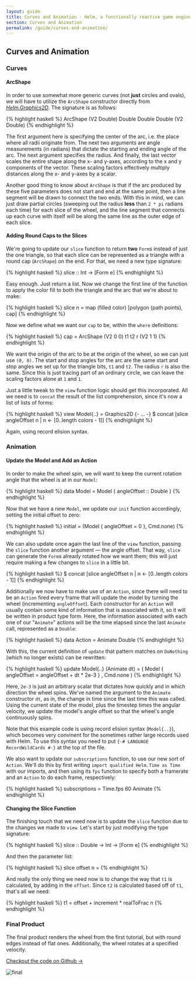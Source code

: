 ```yaml
---
layout: guide
title: Curves and Animation - Helm, a functionally reactive game engine
section: Curves and Animation
permalink: /guide/curves-and-animation/
---
```


## Curves and Animation

### Curves

#### ArcShape

In order to use somewhat more generic curves (not **just** circles and ovals),
we will have to utilize the `ArcShape` constructor directly from
[*Helm.Graphics2D*](https://hackage.haskell.org/package/helm-1.0.0/docs/Helm-Graphics2D.html#v:ArcShape).
The signature is as follows:

{% highlight haskell %}
ArcShape (V2 Double) Double Double Double (V2 Double)
{% endhighlight %}

The first argument here is specifying the center of the arc, i.e. the place
where all radii originate from. The next two arguments are angle measurements
(in radians) that dictate the starting and ending angle of the arc. The next
argument specifies the radius. And finally, the last vector scales the entire
shape along the x- and y-axes, according to the x and y components of the
vector. These scaling factors effectively multiply distances along the x- and
y-axes by a scalar.

Another good thing to know about `ArcShape` is that if the arc produced by
these five parameters does not start and end at the same point, then a line
segment will be drawn to connect the two ends. With this in mind, we can just
draw partial circles (sweeping out the radius **less** than `2 * pi` radians
each time) for each slice of the wheel, and the line segment that connects up
each curve with itself will be along the same line as the outer edge of each
slice.

#### Adding Round Caps to the Slices

We're going to update our `slice` function to return **two** `Form`s instead of
just the one triangle, so that each slice can be represented as a triangle with
a round cap (`ArcShape`) on the end. For that, we need a new type signature:

{% highlight haskell %}
slice :: Int -> [Form e]
{% endhighlight %}

Easy enough. Just return a list. Now we change the first line of the function
to apply the color fill to both the triangle and the arc that we're about to
make:

{% highlight haskell %}
slice n = map (filled color) [polygon (path points), cap]
{% endhighlight %}

Now we define what we want our `cap` to be, within the `where` definitions:

{% highlight haskell %}
cap = ArcShape (V2 0 0) t1 t2 r (V2 1 1)
{% endhighlight %}

We want the origin of the arc to be at the origin of the wheel, so we can just
use `(0, 0)`. The start and stop angles for the arc are the same start and stop
angles we set up for the triangle bits, `t1` and `t2`. The radius `r` is also
the same. Since this is just tracing part of an ordinary circle, we can leave
the scaling factors alone at `1` and `1`.

Just a little tweak to the `view` function logic should get this incorporated.
All we need is to `concat` the result of the list comprehension, since it's now
a list of lists of forms:

{% highlight haskell %}
view Model{..} = Graphics2D
  {- ... -}
  $ concat [slice angleOffset n | n &lt;- [0..length colors - 1]]
{% endhighlight %}

Again, using record elision syntax.

### Animation

#### Update the Model and Add an Action

In order to make the wheel spin, we will want to keep the current rotation
angle that the wheel is at in our `Model`:

{% highlight haskell %}
data Model = Model { angleOffset :: Double }
{% endhighlight %}

Now that we have a new `Model`, we update our `init` function accordingly,
setting the initial offset to zero:

{% highlight haskell %}
initial = (Model { angleOffset = 0 }, Cmd.none)
{% endhighlight %}

We can also update once again the last line of the `view` function, passing the
`slice` function another argument &mdash; the angle offset. That way, `slice`
can generate the `Form`s already rotated how we want them; this will just
require making a few changes to `slice` in a little bit.

{% highlight haskell %}
$ concat [slice angleOffset n | n &lt;- [0..length colors - 1]]
{% endhighlight %}

Additionally we now have to make use of an `Action`, since there will need to
be an `Action` fired every frame that will update the model by turning the
wheel (incrementing `angleOffset`). Each constructor for an `Action` will
usually contain some kind of information that is associated with it, so it will
be written in product type form. Here, the information associated with each one
of our "`Animate`" actions will be the time elapsed since the last `Animate`
call, represented as a `Double`:

{% highlight haskell %}
data Action = Animate Double
{% endhighlight %}

With this, the current definition of `update` that pattern matches on
`DoNothing` (which no longer exists) can be rewritten:

{% highlight haskell %}
update Model{..} (Animate dt) =
  ( Model { angleOffset = angleOffset + dt * 2e-3 }
  , Cmd.none
  )
{% endhighlight %}

Here, `2e-3` is just an arbitrary scalar that dictates how quickly and in which
direction the wheel spins. We've named the argument to the `Animate`
constructor `dt`, as in, the change in time since the last time this was
called. Using the current state of the model, plus the timestep times the
angular velocity, we update the model's angle offset so that the wheel's angle
continuously spins.

Note that this example code is using record elision syntax (`Model{..}`), which
becomes very convinent for the sometimes rather large records used with Helm.
To use this syntax you need to put `{-# LANGUAGE RecordWildCards #-}` at the
top of the file.

We also want to update our `subscriptions` function, to use our new sort of
`Action`. We'll do this by first writing `import qualified Helm.Time as Time`
with our imports, and then using its `fps` function to specify both a framerate
and an `Action` to do each frame, respectively:

{% highlight haskell %}
subscriptions = Time.fps 60 Animate
{% endhighlight %}

#### Changing the Slice Function

The finishing touch that we need now is to update the `slice` function due to
the changes we made to `view`. Let's start by just modifying the type
signature:

{% highlight haskell %}
slice :: Double -> Int -> [Form e]
{% endhighlight %}

And then the parameter list:

{% highlight haskell %}
slice offset n =
{% endhighlight %}

And really the only thing we need now is to change the way that `t1` is
calculated, by adding in the `offset`. Since `t2` is calculated based off of
`t1`, that's all we need:

{% highlight haskell %}
t1 = offset + increment * realToFrac n
{% endhighlight %}

### Final Product

The final product renders the wheel from the first tutorial, but with round
edges instead of flat ones. Additionally, the wheel rotates at a specified
velocity.

[Checkout the code on Github →](https://github.com/AugmentedFifth/curvesandanimation)

![final](/helm/img/animated-wheel.png)

